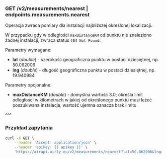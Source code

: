 ### GET /v2/measurements/nearest | endpoints.measurements.nearest

Operacja zwraca pomiary dla instalacji najbliższej określonej lokalizacji.

W przypadku gdy w odległości `maxDistanceKM` od punktu nie znaleziono żadnej instalacji, zwraca status `404 Not Found`.

Parametry wymagane:
- **lat** (_double_) - szerokość geograficzna punktu w postaci dziesiętnej, np. 50.062006
- **lng** (_double_) -  długość geograficzna punktu w postaci dziesiętnej, np. 19.940984

Parametry opcjonalne:
- **maxDistanceKM** (_double_) -  domyślna wartość 3.0; określa limit odległości w kilometrach w jakiej od określonego punktu musi leżeć poszukiwana instalacja; wartość ujemna oznacza brak limitu

^^^

### Przykład zapytania

```bash
curl -X GET \
    --header 'Accept: application/json' \
    --header 'apikey: {{ apikey }}' \
    'https://airapi.airly.eu/v2/measurements/nearest?lat=50.062006&lng=19.940984&maxDistanceKM=5'
```
